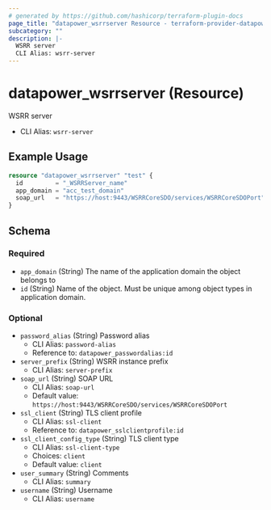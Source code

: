 ```yaml
---
# generated by https://github.com/hashicorp/terraform-plugin-docs
page_title: "datapower_wsrrserver Resource - terraform-provider-datapower"
subcategory: ""
description: |-
  WSRR server
  CLI Alias: wsrr-server
---
```


# datapower_wsrrserver (Resource)

WSRR server
  - CLI Alias: `wsrr-server`

## Example Usage

```terraform
resource "datapower_wsrrserver" "test" {
  id         = "_WSRRServer_name"
  app_domain = "acc_test_domain"
  soap_url   = "https://host:9443/WSRRCoreSDO/services/WSRRCoreSDOPort"
}
```

<!-- schema generated by tfplugindocs -->
## Schema

### Required

- `app_domain` (String) The name of the application domain the object belongs to
- `id` (String) Name of the object. Must be unique among object types in application domain.

### Optional

- `password_alias` (String) Password alias
  - CLI Alias: `password-alias`
  - Reference to: `datapower_passwordalias:id`
- `server_prefix` (String) WSRR instance prefix
  - CLI Alias: `server-prefix`
- `soap_url` (String) SOAP URL
  - CLI Alias: `soap-url`
  - Default value: `https://host:9443/WSRRCoreSDO/services/WSRRCoreSDOPort`
- `ssl_client` (String) TLS client profile
  - CLI Alias: `ssl-client`
  - Reference to: `datapower_sslclientprofile:id`
- `ssl_client_config_type` (String) TLS client type
  - CLI Alias: `ssl-client-type`
  - Choices: `client`
  - Default value: `client`
- `user_summary` (String) Comments
  - CLI Alias: `summary`
- `username` (String) Username
  - CLI Alias: `username`
